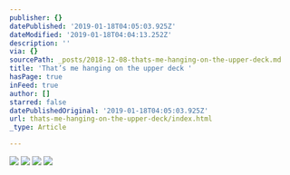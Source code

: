 ```yaml
---
publisher: {}
datePublished: '2019-01-18T04:05:03.925Z'
dateModified: '2019-01-18T04:04:13.252Z'
description: ''
via: {}
sourcePath: _posts/2018-12-08-thats-me-hanging-on-the-upper-deck.md
title: 'That’s me hanging on the upper deck '
hasPage: true
inFeed: true
author: []
starred: false
datePublishedOriginal: '2019-01-18T04:05:03.925Z'
url: thats-me-hanging-on-the-upper-deck/index.html
_type: Article

---
```

![](https://the-grid-user-content.s3-us-west-2.amazonaws.com/d4d39a17-d99b-4d08-a5e8-4d467f412ecb.jpg)
![](https://the-grid-user-content.s3-us-west-2.amazonaws.com/008b1d1a-b3d2-44b4-91bf-b6a0647845ac.jpg)
![](https://the-grid-user-content.s3-us-west-2.amazonaws.com/ad8a3655-e0bd-44c1-95f3-d34a12f838e1.jpg)
![](https://s3-us-west-2.amazonaws.com/the-grid-img/p/3891f6a2fc5ef925812fd9f7849424807ce18a8b.jpg)